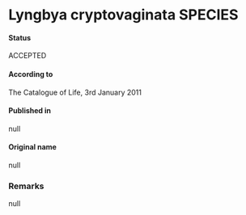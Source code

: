 # Lyngbya cryptovaginata SPECIES

#### Status
ACCEPTED

#### According to
The Catalogue of Life, 3rd January 2011

#### Published in
null

#### Original name
null

### Remarks
null